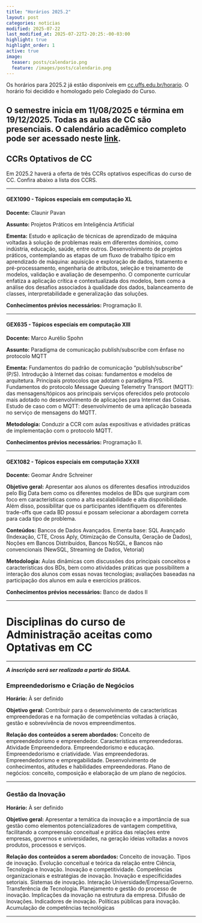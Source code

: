 ```yaml
---
title: "Horários 2025.2"
layout: post
categories: noticias
modified: 2025-07-22
last_modified_at: 2025-07-22T2-20:25:-00-03:00
highlight: true
highlight_order: 1
active: true
image:
  teaser: posts/calendario.png
  feature: /images/posts/calendario.png
---
```


Os horários para 2025.2 já estão disponíveis em [cc.uffs.edu.br/horario](https://cc.uffs.edu.br/horario/). O horário foi decidido e homologado pelo Colegiado do Curso.

## O semestre inicia em 11/08/2025 e términa em 19/12/2025. **Todas as aulas de CC são presenciais**. O calendário acadêmico completo pode ser acessado neste [link](https://www.uffs.edu.br/UFFS/atos-normativos/portaria/gr/2024-3805).

## CCRs Optativos de CC

Em 2025.2 haverá a oferta de três CCRs optativos específicas do curso de CC. Confira abaixo a lista dos CCRS.

---

#### GEX1090 - Tópicos especiais em computação XL

**Docente:** Claunir Pavan

**Assunto:** Projetos Práticos em Inteligência Artificial

**Ementa:** Estudo e aplicação de técnicas de aprendizado de máquina voltadas à solução de problemas reais em diferentes domínios, como indústria, educação, saúde, entre outros. Desenvolvimento de projetos práticos, contemplando as etapas de um fluxo de trabalho típico em aprendizado de máquina: aquisição e exploração de dados, tratamento e pré-processamento, engenharia de atributos, seleção e treinamento de modelos, validação e avaliação de desempenho. O componente curricular enfatiza a aplicação crítica e contextualizada dos modelos, bem como a análise dos desafios associados à qualidade dos dados, balanceamento de classes, interpretabilidade e generalização das soluções.

**Conhecimentos prévios necessários:** Programação II.

---

#### GEX635 - Tópicos especiais em computação XIII

**Docente:** Marco Aurélio Spohn

**Assunto:** Paradigma de comunicação publish/subscribe com ênfase no protocolo MQTT

**Ementa:** Fundamentos do padrão de comunicação “publish/subscribe” (P/S). Introdução à Internet das coisas: fundamentos e modelos de arquitetura. Principais protocolos que adotam o paradigma P/S. Fundamentos do protocolo Message Queuing Telemetry Transport (MQTT): das mensagens/tópicos aos principais serviços oferecidos pelo protocolo mais adotado no desenvolvimento de aplicações para Internet das Coisas. Estudo de caso com o MQTT: desenvolvimento de uma aplicação baseada no serviço de mensagens do MQTT.

**Metodologia:** Conduzir a CCR com aulas expositivas e atividades práticas de implementação com o protocolo MQTT.

**Conhecimentos prévios necessários:** Programação II.

---

#### GEX1082 - Tópicos especiais em computação XXXII

**Docente:** Geomar Andre Schreiner

**Objetivo geral:** Apresentar aos alunos os diferentes desafios introduzidos pelo Big Data bem como os diferentes modelos de BDs que surgiram com foco em características como a alta escalabilidade e alta disponibilidade. Além disso, possibilitar que os participantes identifiquem os diferentes trade-offs que cada BD possui e possam selecionar a abordagem correta para cada tipo de problema.

**Conteúdos:** Bancos de Dados Avançados. Ementa base: SQL Avançado (Indexação, CTE, Cross Aply, Otimização de Consulta, Geração de Dados), Noções em Bancos Distribuídos, Bancos NoSQL, e Bancos não convencionais (NewSQL, Streaming de Dados, Vetorial)

**Metodologia:** Aulas dinâmicas com discussões dos principais conceitos e características dos BDs, bem como atividades práticas que possibilitem a interação dos alunos com essas novas tecnologias; avaliações baseadas na participação dos alunos em aula e exercícios práticos.

**Conhecimentos prévios necessários:** Banco de dados II

---

# Disciplinas do curso de Administração aceitas como Optativas em CC

---

**_A inscrição será ser realizada a partir do SIGAA._**

### Empreendedorismo e Criação de Negócios

**Horário:** À ser definido

**Objetivo geral:** Contribuir para o desenvolvimento de características empreendedoras e na formação de competências voltadas à criação, gestão e sobrevivência de novos empreendimentos.

**Relação dos conteúdos a serem abordados:** Conceito de empreendedorismo e empreendedor. Características empreendedoras. Atividade Empreendedora. Empreendedorismo e educação. Empreendedorismo e criatividade. Vias empreendedoras. Empreendedorismo e empregabilidade. Desenvolvimento de conhecimentos, atitudes e habilidades empreendedoras. Plano de negócios: conceito, composição e elaboração de um plano de negócios.

---

### Gestão da Inovação

**Horário:** À ser definido

**Objetivo geral:** Apresentar a temática da inovação e a importância de sua gestão como elementos potencializadores de vantagem competitiva, facilitando a compreensão conceitual e prática das relações entre empresas, governos e universidades, na geração ideias voltadas a novos produtos, processos e serviços.

**Relação dos conteúdos a serem abordados:** Conceito de inovação. Tipos de inovação. Evolução conceitual e teórica da relação entre Ciência, Tecnologia e Inovação. Inovação e competitividade. Competências organizacionais e estratégias de inovação. Inovação e especificidades setoriais. Sistemas de inovação. Interação Universidade/Empresa/Governo. Transferência de Tecnologia. Planejamento e gestão do processo de inovação. Implicações da inovação na estrutura da empresa. Difusão de Inovações. Indicadores de inovação. Políticas públicas para inovação. Acumulação de competências tecnológicas

---
